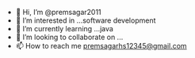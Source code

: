 - 👋 Hi, I’m @premsagar2011
- 👀 I’m interested in ...software development
- 🌱 I’m currently learning ...java
- 💞️ I’m looking to collaborate on ...
- 📫 How to reach me premsagarhs12345@gmail.com

<!---
premsagar2011/premsagar2011 is a ✨ special ✨ repository because its `README.md` (this file) appears on your GitHub profile.
You can click the Preview link to take a look at your changes.
--->
